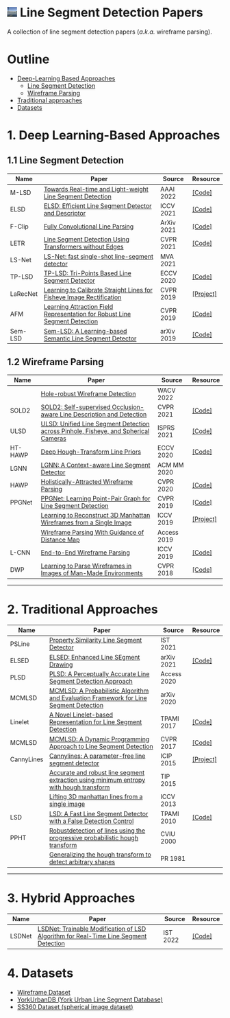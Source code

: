 [<img height="23" src="https://github.com/lh9171338/Outline/blob/master/icon.jpg"/>](https://github.com/lh9171338/Outline) Line Segment Detection Papers
===

A collection of line segment detection papers (*a.k.a.* wireframe parsing).

# Outline

- [Deep-Learning Based Approaches](#1-Deep-Learning-Based-Approaches)
  - [Line Segment Detection](#11-Line-Segment-Detection)
  - [Wireframe Parsing](#12-Wireframe-Parsing)
- [Traditional approaches](#2-Traditional-Approaches)
- [Datasets](#3-Datasets)

# 1. Deep Learning-Based Approaches

## 1.1 Line Segment Detection

| Name | Paper | Source | Resource |
| --- | --- | --- | --- |
| M-LSD | [Towards Real-time and Light-weight Line Segment Detection](https://arxiv.org/abs/2106.00186) | AAAI 2022 | [[Code]](https://github.com/navervision/mlsd) |
| ELSD | [ELSD: Efficient Line Segment Detector and Descriptor](https://ieeexplore.ieee.org/document/9710129) | ICCV 2021 | [[Code]](https://github.com/Tinyyyy/ELSD) |
| F-Clip | [Fully Convolutional Line Parsing](https://arxiv.org/abs/2104.11207v2) | ArXiv 2021 | [[Code]](https://github.com/Delay-Xili/F-Clip) |
| LETR | [Line Segment Detection Using Transformers without Edges](https://ieeexplore.ieee.org/document/9578142) | CVPR 2021 | [[Code]](https://github.com/mlpc-ucsd/LETR) |
| LS-Net | [LS-Net: fast single-shot line-segment detector](https://link.springer.com/article/10.1007/s00138-020-01138-6) | MVA 2021 |  |
| TP-LSD | [TP-LSD: Tri-Points Based Line Segment Detector](https://link.springer.com/chapter/10.1007/978-3-030-58583-9_46) | ECCV 2020 | [[Code]](https://github.com/MegviiRobot/TP-LSD) |
| LaRecNet | [Learning to Calibrate Straight Lines for Fisheye Image Rectification](https://ieeexplore.ieee.org/document/8954315) | CVPR 2019 | [[Project]](https://xuezhucun.github.io/LaRecNet/) |
| AFM | [Learning Attraction Field Representation for Robust Line Segment Detection](https://ieeexplore.ieee.org/document/8954315) | CVPR 2019 | [[Code]](https://github.com/cherubicXN/afm_cvpr2019) |
| Sem-LSD | [Sem-LSD: A Learning-based Semantic Line Segment Detector](https://arxiv.org/abs/1909.06591v2) | arXiv 2019 | [[Code]](https://github.com/SunLoveSheep/Sem-LSD) |
 
## 1.2 Wireframe Parsing

| Name | Paper | Source | Resource |
| --- | --- | --- | --- |
|  | [Hole-robust Wireframe Detection](https://ieeexplore.ieee.org/document/9706680) | WACV 2022 |  |
| SOLD2 | [SOLD2: Self-supervised Occlusion-aware Line Description and Detection](https://ieeexplore.ieee.org/document/9578370) | CVPR 2021 | [[Code]](https://github.com/cvg/SOLD2) |
| ULSD | [ULSD: Unified Line Segment Detection across Pinhole, Fisheye, and Spherical Cameras](https://www.sciencedirect.com/science/article/pii/S0924271621001623) | ISPRS 2021 | [[Code]](https://github.com/lh9171338/ULSD-ISPRS) |
| HT-HAWP | [Deep Hough-Transform Line Priors](https://link.springer.com/chapter/10.1007/978-3-030-58542-6_20) | ECCV 2020 | [[Code]](https://github.com/yanconglin/Deep-Hough-Transform-Line-Priors) |
| LGNN | [LGNN: A Context-aware Line Segment Detector](https://dl.acm.org/doi/10.1145/3394171.3413784) | ACM MM 2020 |  |
| HAWP | [Holistically-Attracted Wireframe Parsing](https://ieeexplore.ieee.org/document/9157705) | CVPR 2020 | [[Code]](https://github.com/cherubicXN/hawp) |
| PPGNet | [PPGNet: Learning Point-Pair Graph for Line Segment Detection](https://ieeexplore.ieee.org/document/8954275) | CVPR 2019 | [[Code]](https://github.com/svip-lab/PPGNet) |
|  | [Learning to Reconstruct 3D Manhattan Wireframes from a Single Image](https://ieeexplore.ieee.org/document/9010693) | ICCV 2019 | [[Project]](https://yichaozhou.com/publication/1811learning/) |
|  | [Wireframe Parsing With Guidance of Distance Map](https://ieeexplore.ieee.org/document/8849984) | Access 2019 |  |
| L-CNN | [End-to-End Wireframe Parsing](https://ieeexplore.ieee.org/document/9008267) | ICCV 2019 | [[Code]](https://github.com/zhou13/lcnn) |
| DWP | [Learning to Parse Wireframes in Images of Man-Made Environments](https://ieeexplore.ieee.org/document/8578170) | CVPR 2018 | [[Code]](https://github.com/huangkuns/wireframe) |

---

# 2. Traditional Approaches

| Name | Paper | Source | Resource |
| --- | --- | --- | --- |
| PSLine | [Property Similarity Line Segment Detector](https://ieeexplore.ieee.org/document/9651397) | IST 2021 |  |
| ELSED | [ELSED: Enhanced Line SEgment Drawing](https://arxiv.org/abs/2108.03144) | arXiv 2021 | [[Code]](https://github.com/iago-suarez/ELSED) |
| PLSD | [PLSD: A Perceptually Accurate Line Segment Detection Approach](https://ieeexplore.ieee.org/document/9018038) | Access 2020 |  |
| MCMLSD | [MCMLSD: A Probabilistic Algorithm and Evaluation Framework for Line Segment Detection](https://arxiv.org/abs/2001.01788) | arXiv 2020 |  |
| Linelet | [A Novel Linelet-based Representation for Line Segment Detection](https://ieeexplore.ieee.org/document/7926451) | TPAMI 2017 | [[Code]](https://github.com/NamgyuCho/Linelet-code-and-YorkUrban-LineSegment-DB) |
| MCMLSD | [MCMLSD: A Dynamic Programming Approach to Line Segment Detection](https://ieeexplore.ieee.org/document/8100103) | CVPR 2017 | [[Code]](http://www.elderlab.yorku.ca/resources/) |
| CannyLines | [Cannylines: A parameter-free line segment detector](https://ieeexplore.ieee.org/document/7350850) | ICIP 2015 | [[Project]](https://cvrs.whu.edu.cn/cannylines/) |
|  | [Accurate and robust line segment extraction using minimum entropy with hough transform](https://ieeexplore.ieee.org/document/7000594) | TIP 2015 |  |
|  | [Lifting 3D manhattan lines from a single image](https://ieeexplore.ieee.org/document/6751171) | ICCV 2013 |  |
| LSD | [LSD: A Fast Line Segment Detector with a False Detection Control](https://ieeexplore.ieee.org/document/4731268) | TPAMI 2010 | [[Code]](http://www.ipol.im/pub/art/2012/gjmr-lsd/) |
| PPHT | [Robustdetection of lines using the progressive probabilistic hough transform](https://www.sciencedirect.com/science/article/pii/S1077314299908317) | CVIU 2000 |  |
|  | [Generalizing the hough transform to detect arbitrary shapes](https://www.sciencedirect.com/science/article/pii/0031320381900091) | PR 1981 |  |

---
# 3. Hybrid Approaches
| Name | Paper | Source | Resource |
| --- | --- | --- | --- |
| LSDNet | [LSDNet: Trainable Modification of LSD Algorithm for Real-Time Line Segment Detection](https://ieeexplore.ieee.org/stamp/stamp.jsp?tp=&arnumber=9761231) | IST 2022 | [[Code]](https://github.com/iitpvisionlab/LSDNet)  |


# 4. Datasets

- [Wireframe Dataset](https://github.com/huangkuns/wireframe)
- [YorkUrbanDB (York Urban Line Segment Database)](http://www.elderlab.yorku.ca/resources/york-urban-line-segment-database-information/)
- [SS360 Dataset (spherical image dataset)](https://drive.google.com/drive/folders/1K-pGDDPrXkCmWCcoyYvURZ86ZzA5O6E_?usp=sharing)
